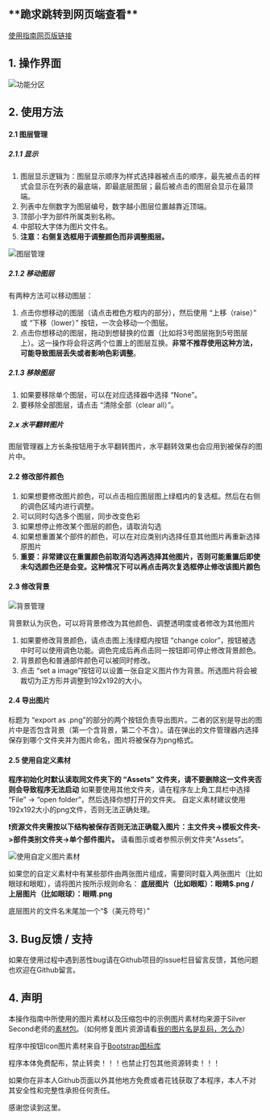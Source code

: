<h2>**跪求跳转到网页端查看**</h2>

[使用指南网页版链接](https://github.com/YZhou0413/Graphicmaker/blob/main/Guide.md)

## 1. 操作界面
![功能分区](GuideImages//Functions.png)
## 2. 使用方法
#### 2.1 图层管理
##### 2.1.1 显示
1. 图层显示逻辑为：图层显示顺序为样式选择器被点击的顺序，最先被点击的样式会显示在列表的最底端，即最底层图层；最后被点击的图层会显示在最顶端。
2. 列表中左侧数字为图层编号，数字越小图层位置越靠近顶端。
3. 顶部小字为部件所属类别名称。
4. 中部较大字体为图片文件名。
5. **注意：右侧复选框用于调整颜色而非调整图层。**

![图层管理](GuideImages//LayerManagerGuide.png)
##### 2.1.2 移动图层
有两种方法可以移动图层：
1. 点击你想移动的图层（请点击橙色方框内的部分），然后使用 “上移（raise）” 或 “下移（lower）” 按钮，一次会移动一个图层。
2. 点击你想移动的图层，拖动到想替换的位置（比如将3号图层拖到5号图层上）。这一操作将会将这两个位置上的图层互换。**非常不推荐使用这种方法，可能导致图层丢失或者影响色彩调整**。
##### 2.1.3 移除图层
1. 如果要移除单个图层，可以在对应选择器中选择 “None”。
2. 要移除全部图层，请点击 “清除全部（clear all）”。
##### 2.x 水平翻转图片
图层管理器上方长条按钮用于水平翻转图片，水平翻转效果也会应用到被保存的图片中。
#### 2.2 修改部件颜色
1. 如果想要修改图片颜色，可以点击相应图层图上绿框内的复选框。然后在右侧的调色区域内进行调整。
2. 可以同时勾选多个图层，同步改变色彩
3. 如果想停止修改某个图层的颜色，请取消勾选
4. 如果想重置某个部件的颜色，可以在对应类别内选择任意其他图片再重新选择原图片
5. **重要：非常建议在重置颜色前取消勾选再选择其他图片，否则可能重置后即使未勾选颜色还是会变。这种情况下可以再点击两次复选框停止修改该图片颜色**
#### 2.3 修改背景
![背景管理](GuideImages//bgcolor.png)

背景默认为灰色，可以将背景修改为其他颜色、调整透明度或者修改为其他图片
1. 如果要修改背景颜色，请点击图上浅绿框内按钮 “change color”，按钮被选中时可以使用调色功能。调色完成后再点击同一按钮即可停止修改背景颜色。
2. 背景颜色和普通部件颜色可以被同时修改。
3. 点击 “set a image”按钮可以设置一张自定义图片作为背景。所选图片将会被裁切为正方形并调整到192x192的大小。
#### 2.4 导出图片
标题为 “export as .png”的部分的两个按钮负责导出图片。二者的区别是导出的图片中是否包含背景（第一个含背景，第二个不含）。请在弹出的文件管理器内选择保存到哪个文件夹并为图片命名，图片将被保存为png格式。

#### 2.5 使用自定义素材
**程序初始化时默认读取同文件夹下的 “Assets” 文件夹，请不要删除这一文件夹否则会导致程序无法启动**
如果要使用其他文件夹，请在程序左上角工具栏中选择 “File” -> “open folder”，然后选择你想打开的文件夹。
自定义素材建议使用192x192大小的png文件，否则无法正确处理。

**❗资源文件夹需按以下结构被保存否则无法正确载入图片：主文件夹->模板文件夹->部件类别文件夹->单个部件图片。**
请看图示或者参照示例文件夹“Assets”。

![使用自定义图片素材](GuideImages//useotherfolder.png)

如果您的自定义素材中有某些部件由两张图片组成，需要同时载入两张图片（比如眼球和眼眶），请将图片按所示规则命名：
**底层图片（比如眼眶）：眼睛$.png / 上层图片（比如眼球）：眼睛.png**

底层图片的文件名末尾加一个“$（美元符号）”

## 3. Bug反馈 / 支持
如果在使用过程中遇到恶性bug请在Github项目的Issue栏目留言反馈，其他问题也欢迎在Github留言。

## 4. 声明
本操作指南中所使用的图片素材以及压缩包中的示例图片素材均来源于Silver Second老师的[素材包](https://silversecond.com/WolfRPGEditor/Download.html#0)。（如何修复图片资源请看[我的图片名是乱码，怎么办](FixPic.md)）

程序中按钮Icon图片素材来自于[Bootstrap图标库](https://icons.bootcss.com/)

程序本体免费配布，禁止转卖！！！也禁止打包其他资源转卖！！！

如果你在非本人Github页面以外其他地方免费或者花钱获取了本程序，本人不对其安全性和完整性承担任何责任。

 

感谢您读到这里。
